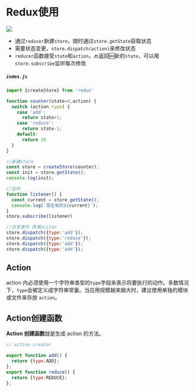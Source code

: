 # Redux使用

![](/assets/20160206132837_580.png)

* 通过`reducer`新建`store`，随时通过`store.getState`获取状态
* 需要状态变更，`store.dispatch(action)`来修改状态
* `reducer`函数接受`state`和`action`，🔙返回🆕新的`state`，可以用`store.subscribe`监听每次修改

##### `index.js`

```js
import {createStore} from 'redux'

function counter(state=0,action) {
  switch (action.type) {
    case 'add':
      return state+1;
    case 'reduce':
      return state-1;
    default:
      return 10
  }
}

//新建store
const store = createStore(counter);
const init = store.getState();
console.log(init);

//监听
function listener() {
  const current = store.getState();
  console.log(`现在有的${current}`);
}
store.subscribe(listener)

//派发事件 传递aciton
store.dispatch({type:'add'});
store.dispatch({type:'reduce'});
store.dispatch({type:'add'});
store.dispatch({type:'add'});
```

## Action

action 内必须使用一个字符串类型的`type`字段来表示将要执行的动作。多数情况下，`type`会被定义成字符串常量。当应用规模越来越大时，建议使用单独的模块或文件来存放 `action`。

## Action创建函数

**Action 创建函数**就是生成 action 的方法。

```js
// action creator

export function add() {
  return {type:ADD};
};
export function reduce() {
  return {type:REDUCE};
};
```



